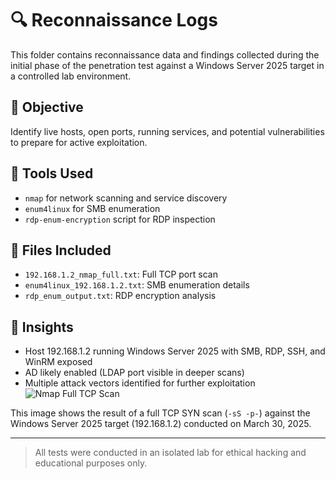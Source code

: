 # 🔍 Reconnaissance Logs

This folder contains reconnaissance data and findings collected during the initial phase of the penetration test against a Windows Server 2025 target in a controlled lab environment.

## 📌 Objective
Identify live hosts, open ports, running services, and potential vulnerabilities to prepare for active exploitation.

## 🧰 Tools Used
- `nmap` for network scanning and service discovery
- `enum4linux` for SMB enumeration
- `rdp-enum-encryption` script for RDP inspection

## 📁 Files Included
- `192.168.1.2_nmap_full.txt`: Full TCP port scan
- `enum4linux_192.168.1.2.txt`: SMB enumeration details
- `rdp_enum_output.txt`: RDP encryption analysis

## 🧠 Insights
- Host 192.168.1.2 running Windows Server 2025 with SMB, RDP, SSH, and WinRM exposed
- AD likely enabled (LDAP port visible in deeper scans)
- Multiple attack vectors identified for further exploitation
![Nmap Full TCP Scan](recon/nmap_full_tcp_scan_192.168.1.2_2025-03-30.png)

This image shows the result of a full TCP SYN scan (`-sS -p-`) against the Windows Server 2025 target (192.168.1.2) conducted on March 30, 2025.

---

> All tests were conducted in an isolated lab for ethical hacking and educational purposes only.
